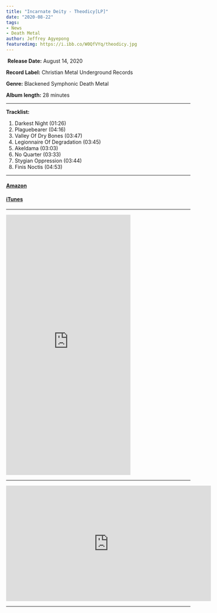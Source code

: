 ```yaml
---
title: "Incarnate Deity - Theodicy[LP]"
date: "2020-08-22"
tags:
- News
- Death Metal
author: Jeffrey Agyepong
featuredimg: https://i.ibb.co/W0QfVYq/theodicy.jpg
---
```


 **Release Date:** August 14, 2020 

**Record Label:** Christian Metal Underground Records

**Genre:** Blackened Symphonic Death Metal 

**Album length:** 28 minutes

<hr>

**Tracklist:**

1. Darkest Night (01:26) 
2. Plaguebearer (04:16) 
3. Valley Of Dry Bones (03:47) 
4. Legionnaire Of Degradation (03:45) 
5. Akeldama (03:03) 
6. No Quarter (03:33) 
7. Stygian Oppression (03:44) 
8. Finis Noctis (04:53)

* * *

#### [Amazon](https://www.amazon.co.uk/Theodicy-Incarnate-Deity/dp/B08D6ZR7N4)

#### [iTunes](https://music.apple.com/ca/album/theodicy/1524123243)

* * *

<iframe style="border: 0; width: 340px; height: 710px;" src="https://bandcamp.com/EmbeddedPlayer/album=4060636170/size=large/bgcol=ffffff/linkcol=0687f5/transparent=true/" seamless><a href="https://visionofgodrecords.bandcamp.com/album/theodicy">Theodicy by Incarnate Deity</a></iframe>

* * *

<div class="video-container"><iframe src="https://www.youtube.com/embed/cKaBUKcK0A8" width="560" height="315" frameborder="0"></iframe></div>
<hr>

